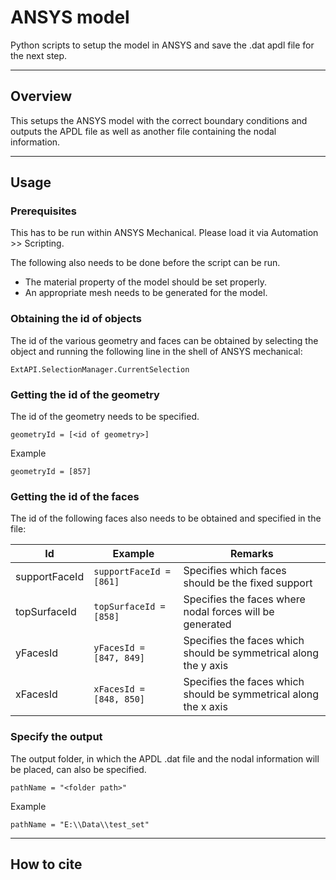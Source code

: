 # ANSYS model

Python scripts to setup the model in ANSYS and save the .dat apdl file for the next step.

***
## Overview
This setups the ANSYS model with the correct boundary conditions and outputs the APDL file as well as another file 
containing the nodal information.

***

## Usage
### Prerequisites
This has to be run within ANSYS Mechanical. Please load it via Automation >> Scripting.

The following also needs to be done before the script can be run.
- The material property of the model should be set properly.
- An appropriate mesh needs to be generated for the model.

### Obtaining the id of objects
The id of the various geometry and faces can be obtained by selecting the object and running the following line in the 
shell of ANSYS mechanical:
```
ExtAPI.SelectionManager.CurrentSelection
```

### Getting the id of the geometry
The id of the geometry needs to be specified.
```
geometryId = [<id of geometry>]
```
Example
```
geometryId = [857]
```

### Getting the id of the faces
The id of the following faces also needs to be obtained and specified in the file:

| Id            | Example                     | Remarks                                                          |
|---------------|-----------------------------|------------------------------------------------------------------|
| supportFaceId | ```supportFaceId = [861]``` | Specifies which faces should be the fixed support                |
| topSurfaceId  | ```topSurfaceId = [858]```  | Specifies the faces where nodal forces will be generated         |
| yFacesId      | ```yFacesId = [847, 849]``` | Specifies the faces which should be symmetrical along the y axis |
| xFacesId      | ```xFacesId = [848, 850]``` | Specifies the faces which should be symmetrical along the x axis |

### Specify the output 
The output folder, in which the APDL .dat file and the nodal information will be placed, can also be specified.
```
pathName = "<folder path>"
```
Example
```
pathName = "E:\\Data\\test_set"
```


***
## How to cite

